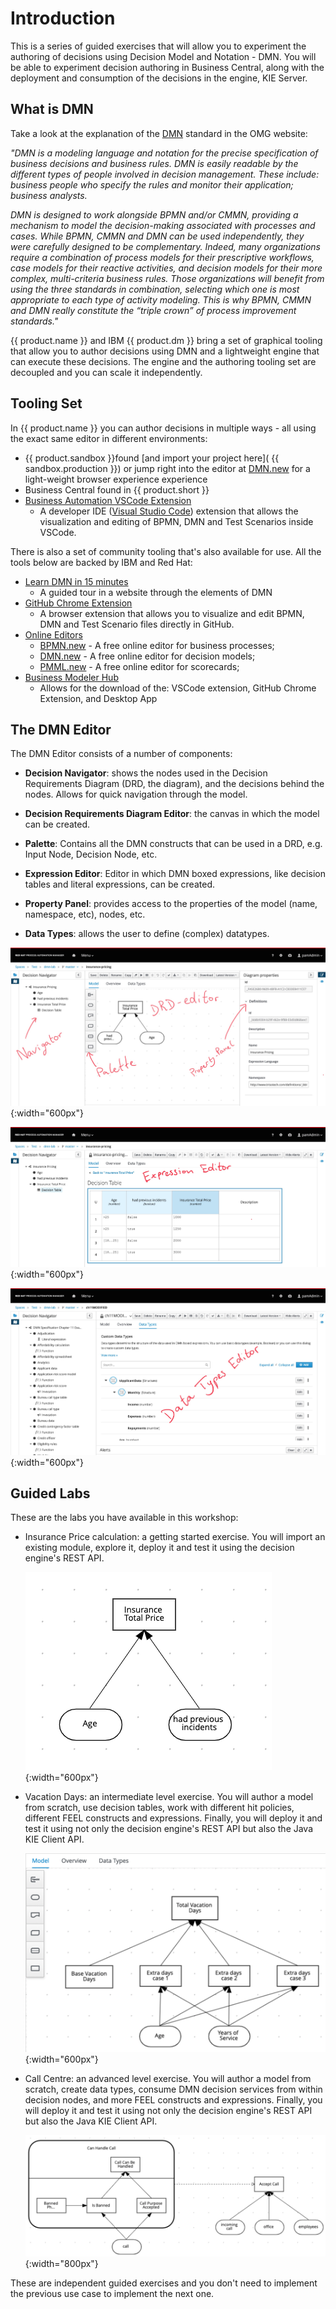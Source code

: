 # Introduction

This is a series of guided exercises that will allow you to experiment the authoring of decisions using Decision Model and Notation - DMN. You will be able to experiment decision authoring in Business Central, along with the deployment and consumption of the decisions in the engine, KIE Server.

## What is DMN

Take a look at the explanation of the [DMN](http://omg.org/dmn) standard in the OMG website:

_"DMN is a modeling language and notation for the precise specification of business decisions and business rules. DMN is easily readable by the different types of people involved in decision management. These include: business people who specify the rules and monitor their application; business analysts._

_DMN is designed to work alongside BPMN and/or CMMN, providing a mechanism to model the decision-making associated with processes and cases. While BPMN, CMMN and DMN can be used independently, they were carefully designed to be complementary. Indeed, many organizations require a combination of process models for their prescriptive workflows, case models for their reactive activities, and decision models for their more complex, multi-criteria business rules. Those organizations will benefit from using the three standards in combination, selecting which one is most appropriate to each type of activity modeling. This is why BPMN, CMMN and DMN really constitute the “triple crown” of process improvement standards."_ 

{{ product.name }} and IBM {{ product.dm }} bring a set of graphical tooling that allow you to author decisions using DMN and a lightweight engine that can execute these decisions. The engine and the authoring tooling set are decoupled and you can scale it independently. 

## Tooling Set

In {{ product.name }} you can author decisions in multiple ways - all using the exact same editor in different environments:

- {{ product.sandbox }}found [and import your project here]( {{ sandbox.production }}) or jump right into the editor at [DMN.new](https://dmn.new) for a light-weight browser experience experience
- Business Central found in {{ product.short }}
- [Business Automation VSCode Extension](https://marketplace.visualstudio.com/items?itemName=redhat.vscode-extension-red-hat-business-automation-bundle)
  - A developer IDE ([Visual Studio Code](https://code.visualstudio.com/)) extension that allows the visualization and editing of BPMN, DMN and Test Scenarios inside VSCode.

There is also a set of community tooling that's also available for use. All the tools below are backed by IBM and Red Hat:

- [Learn DMN in 15 minutes](https://learn-dmn-in-15-minutes.com/)
  - A guided tour in a website through the elements of DMN
- [GitHub Chrome Extension](https://chrome.google.com/webstore/detail/bpmn-dmn-test-scenario-ed/mgkfehibfkdpjkfjbikpchpcfimepckf)
  - A browser extension that allows you to visualize and edit BPMN, DMN and Test Scenario files directly in GitHub. 
- [Online Editors](https://kiegroup.github.io/kogito-online/#/)
  - [BPMN.new](http://bpmn.new) - A free online editor for business processes;
  - [DMN.new](http://dmn.new) - A free online editor for decision models;
  - [PMML.new](http://pmml.new) - A free online editor for scorecards;
- [Business Modeler Hub](https://kiegroup.github.io/kogito-online/#/download)
  - Allows for the download of the: VSCode extension, GitHub Chrome Extension, and Desktop App

## The DMN Editor

The DMN Editor consists of a number of components:

- **Decision Navigator**: shows the nodes used in the Decision Requirements Diagram (DRD, the diagram), and the decisions behind the nodes. Allows for quick navigation through the model.

- **Decision Requirements Diagram Editor**: the canvas in which the model can be created.

- **Palette**: Contains all the DMN constructs that can be used in a DRD, e.g. Input Node, Decision Node, etc.

- **Expression Editor**: Editor in which DMN boxed expressions, like decision tables and literal expressions, can be created.

- **Property Panel**: provides access to the properties of the model (name, namespace, etc), nodes, etc.

- **Data Types**: allows the user to define (complex) datatypes.

![DRD](../99_images/business_automation/dmn/dmn-editor-components.jpg){:width="600px"}

![Boxed Expressions](../99_images/business_automation/dmn/dmn-editor-decision-table.jpg){:width="600px"}

![Data Types](../99_images/business_automation/dmn/dmn-editor-datatypes.jpg){:width="600px"}

## Guided Labs

These are the labs you have available in this workshop:

- Insurance Price calculation: a getting started exercise. You will import an existing module, explore it, deploy it and test it using the decision engine's REST API.

    ![Pricing DRD](../99_images/business_automation/dmn/insurance-price-drd.png){:width="600px"}

- Vacation Days: an intermediate level exercise. You will author a model from scratch, use decision tables, work with different hit policies, different FEEL constructs and expressions. Finally, you will deploy it and test it using not only the decision engine's REST API but also the Java KIE Client API.

    ![DRD Complete](../99_images/business_automation/dmn/drd-complete.png){:width="600px"}

- Call Centre: an advanced level exercise. You will author a model from scratch, create data types, consume DMN decision services from within decision nodes, and more FEEL constructs and expressions. Finally, you will deploy it and test it using not only the decision engine's REST API but also the Java KIE Client API.

    ![Decision Service Knowledge Requirement](../99_images/business_automation/dmn/decision-service-knowledge-requirement.png){:width="800px"}

These are independent guided exercises and you don't need to implement the previous use case to implement the next one.
